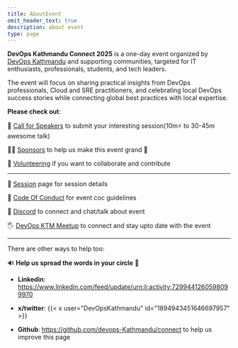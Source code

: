 ```yaml
---
title: AboutEvent
omit_header_text: true
description: about event
type: page
---
```


**DevOps Kathmandu Connect 2025** is a one-day event organized by [DevOps Kathmandu](https://www.meetup.com/devops-kathmandu/) and supporting communities, targeted for IT enthusiasts, professionals, students, and tech leaders.  

The event will focus on sharing practical insights from DevOps professionals, Cloud and SRE practitioners, and celebrating local DevOps success stories while connecting global best practices with local expertise.


**Please check out**:

  🎤 [Call for Speakers](https://sessionize.com/devops-kathmandu-connect-2025/) to submit your interesting session(10m⚡️ to 30-45m awesome talk)  

   🙌🏼 [Sponsors](../sponsors) to help us make this event grand 🎉   

 💪 [Volunteering](../volunters) if you want to collaborate and contribute  

---

 🚀 [Session](../sessions) page for session details  

 📖 [Code Of Conduct](../code-of-conduct/) for event coc guidelines  

 💬 [Discord](https://discord.gg/46b2CJmY6c) to connect and chat/talk about event  

 🖐️ [DevOps KTM Meetup](https://www.meetup.com/devops-kathmandu/) to connect and stay upto date with the event  

---

There are other ways to help too:  

   🔊 **Help us spread the words in your circle** 🚨

   - **Linkedin**: https://www.linkedin.com/feed/update/urn:li:activity:7299441260598099970

   - **x/twitter**:
      {{< x user="DevOpsKathmandu" id="1894943451646697957" >}}

   - **Github**: https://github.com/devops-Kathmandu/connect to help us improve this page
